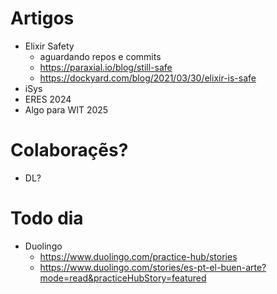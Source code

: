 #  Artigos

- Elixir Safety
  -  aguardando repos e commits 
  -  https://paraxial.io/blog/still-safe
  -  https://dockyard.com/blog/2021/03/30/elixir-is-safe
- iSys
- ERES 2024
- Algo para WIT 2025

# Colaboraçẽs?

- DL?

# Todo dia

- Duolingo
  - https://www.duolingo.com/practice-hub/stories
  - https://www.duolingo.com/stories/es-pt-el-buen-arte?mode=read&practiceHubStory=featured  
